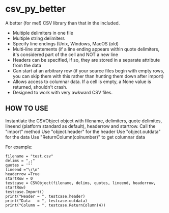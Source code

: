 # csv_py_better
A better (for me!) CSV library than that in the included. 

* Multiple delimiters in one file
* Multiple string delimiters
* Specify line endings (Unix, Windows, MacOS (old)
* Multi-line statements (if a line ending appears within quote delimiters, it's considered part of the cell and NOT a new line
* Headers can be specified, if so, they are stored in a separate attribute from the data
* Can start at an arbitrary row (if your source files begin with empty rows, you can skip them with this rather than hunting them down after import)
* Allows access to columnar data. If a cell is empty, a None value is returned, shouldn't crash. 
* Designed to work with very awkward CSV files. 

## HOW TO USE

Instantiate the CSVObject object with filename, delimiters, quote delimites, lineend (platform standard as default), headerrow and startrow.
Call the "import" method
Use "object.header" for the header
Use "object.outdata" for the data
Use "ReturnColumn(colnumber)" to get columnar data

For example:

~~~
filename = "test.csv"
delims = ",;"
quotes = '"'
lineend ="\r\n"
headerrow =True
startRow = 0
testcase = CSVObject(filename, delims, quotes, lineend, headerrow, startRow)
testcase.Import()
print("Header = ", testcase.header)
print("Data   = ", testcase.outdata)
print("Column = ", testcase.ReturnColumn(4))
~~~
